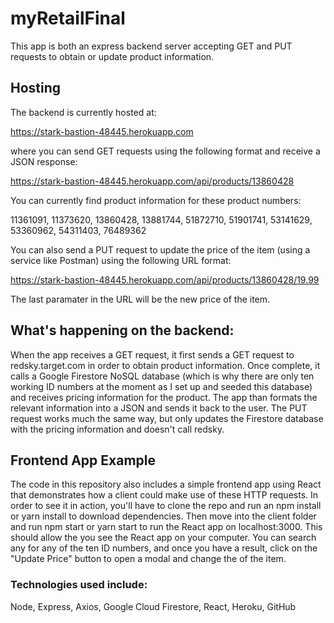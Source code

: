 # myRetailFinal

This app is both an express backend server accepting GET and PUT requests to obtain or update
product information.



## Hosting

The backend is currently hosted at:

https://stark-bastion-48445.herokuapp.com

where you can send GET requests using the following format and receive a JSON response:

https://stark-bastion-48445.herokuapp.com/api/products/13860428




You can currently find product information for these product numbers:

11361091, 11373620, 13860428, 13881744, 51872710, 51901741, 53141629, 53360962, 54311403, 76489362



You can also send a PUT request to update the price of the item
(using a service like Postman) using the following URL format:

https://stark-bastion-48445.herokuapp.com/api/products/13860428/19.99

The last paramater in the URL will be the new price of the item.


## What's happening on the backend:


When the app receives a GET request, it first sends a GET request to redsky.target.com in order
to obtain product information. Once complete, it calls a Google Firestore NoSQL database
(which is why there are only ten working ID numbers at the moment as I set up and seeded this database)
and receives pricing information for the product. The app than formats the relevant information into
a JSON and sends it back to the user. The PUT request works much the same way, but only updates
the Firestore database with the pricing information and doesn't call redsky.



## Frontend App Example


The code in this repository also includes a simple frontend app using React that demonstrates
how a client could make use of these HTTP requests. In order to see it in action, you'll have to
clone the repo and run an npm install or yarn install to download dependencies. Then move into
the client folder and run npm start or yarn start to run the React app on localhost:3000. This
should allow the you see the React app on your computer. You can search any for any of the ten
ID numbers, and once you have a result, click on the "Update Price" button to open a modal
and change the of the item.



### Technologies used include:

Node, Express, Axios, Google Cloud Firestore, React, Heroku, GitHub
